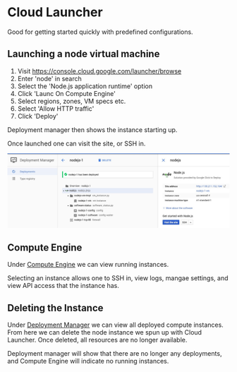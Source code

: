 # Cloud Launcher

Good for getting started quickly with predefined configurations.

## Launching a node virtual machine

1. Visit https://console.cloud.google.com/launcher/browse
2. Enter 'node' in search
3. Select the 'Node.js application runtime' option
4. Click 'Launc On Compute Engine'
5. Select regions, zones, VM specs etc.
6. Select 'Allow HTTP traffic'
7. Click 'Deploy'

Deployment manager then shows the instance starting up.

Once launched one can visit the site, or SSH in.

![Successful deployment](./assets/02-successful-deployment.jpg)

## Compute Engine

Under [Compute Engine](https://console.cloud.google.com/compute/instances) we can view running instances.

Selecting an instance allows one to SSH in, view logs, mangae settings, and view API access that the instance has.

## Deleting the Instance

Under [Deployment Manager](https://console.cloud.google.com/dm/deployments) we can view all deployed compute instances. From here we can delete the node instance we spun up with Cloud Launcher. Once deleted, all resources are no longer available.

Deployment manager will show that there are no longer any deployments, and Compute Engine will indicate no running instances.
